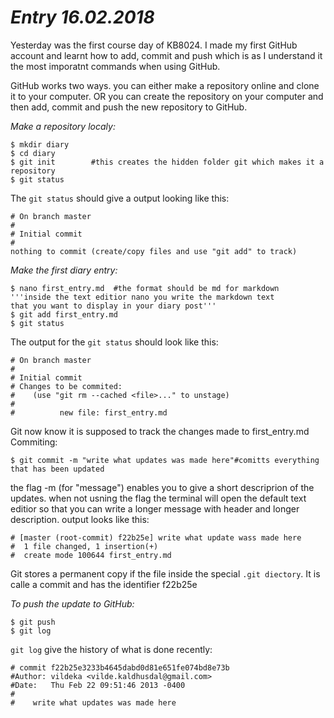 # *Entry 16.02.2018*

Yesterday was the first course day of KB8024. I made my first GitHub account and learnt how to add, commit and push
which is as I understand it the most imporatnt commands when using GitHub.


GitHub works two ways. you can either make a repository online and clone it to your computer. OR you can create the repository on your computer and then add, commit and push the new repository to GitHub. 

_Make a repository localy:_
```
$ mkdir diary
$ cd diary
$ git init        #this creates the hidden folder git which makes it a repository
$ git status      
```
The `git status` should give a output looking like this:
```
# On branch master
#
# Initial commit
#
nothing to commit (create/copy files and use "git add" to track)
```
_Make the first diary entry:_
```
$ nano first_entry.md  #the format should be md for markdown
'''inside the text editior nano you write the markdown text 
that you want to display in your diary post'''
$ git add first_entry.md 
$ git status
```
The output for the `git status` should look like this:
```
# On branch master
# 
# Initial commit
# Changes to be commited:
#    (use "git rm --cached <file>..." to unstage)
# 
#          new file: first_entry.md
```
Git now know it is supposed to track the changes made to first_entry.md
Commiting:
```
$ git commit -m "write what updates was made here"#comitts everything that has been updated
```
the flag -m (for "message") enables you to give a short descriprion of the updates. when not usning 
the flag the terminal will open the default text editior so that you can write a longer message 
with header and longer description. 
output looks like this:
```
# [master (root-commit) f22b25e] write what update wass made here
#  1 file changed, 1 insertion(+)
#  create mode 100644 first_entry.md
```
Git stores a permanent copy if the file inside the special `.git diectory`.
It is calle a commit and has the identifier f22b25e

_To push the update to GitHub:_
```
$ git push
$ git log
```
`git log` give the history of what is done recently:
```
# commit f22b25e3233b4645dabd0d81e651fe074bd8e73b
#Author: vildeka <vilde.kaldhusdal@gmail.com>
#Date:   Thu Feb 22 09:51:46 2013 -0400
#
#    write what updates was made here
```
